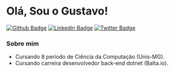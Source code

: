# Olá, Sou o Gustavo!

[![Github Badge](https://img.shields.io/badge/-Github-000?style=flat-square&logo=Github&logoColor=white&link=https://github.com/gustavomchagas)](https://github.com/gustavomchagas)
[![Linkedin Badge](https://img.shields.io/badge/-LinkedIn-blue?style=flat-square&logo=Linkedin&logoColor=white&link=https://http://www.linkedin.com/in/gustavo-machado-chagas/)](https://www.linkedin.com/in/gustavo-machado-chagas/)
[![Twitter Badge](https://img.shields.io/badge/-Twitter-1ca0f1?style=flat-square&labelColor=1ca0f1&logo=twitter&logoColor=white&link=https://twitter.com/gustavo_mchagas)](https://twitter.com/gustavo_mchagas)


### Sobre mim
- Cursando 8 período de Ciência da Computação (Unis-MG).
- Cursando carreira desenvolvedor back-end dotnet (Balta.io).


